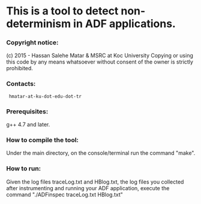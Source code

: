 #  This is a tool to detect non-determinism in ADF applications. # 

### Copyright notice: ###

  (c) 2015 - Hassan Salehe Matar & MSRC at Koc University
    Copying or using this code by any means whatsoever 
    without consent of the owner is strictly prohibited.


### Contacts: 
     hmatar-at-ku-dot-edu-dot-tr


### Prerequisites: ###
g++ 4.7 and later.

### How to compile the tool: ###
  Under the main directory, on the console/terminal run the command "make".

### How to run: ###

Given the log files traceLog.txt and HBlog.txt, the log files you collected after instrumenting and running your ADF application, execute the command "./ADFinspec traceLog.txt HBlog.txt"